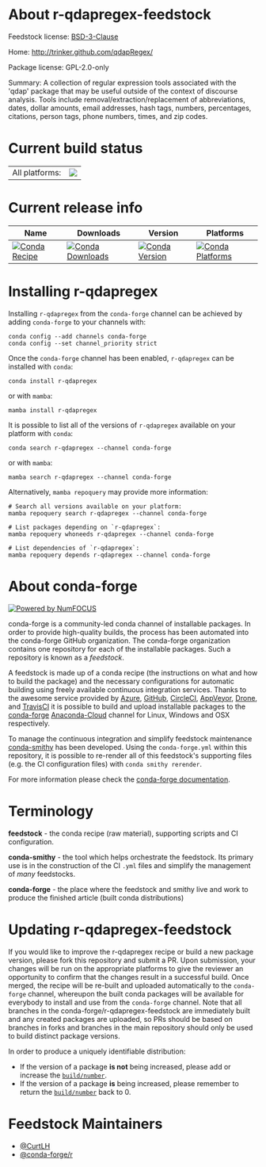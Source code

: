 About r-qdapregex-feedstock
===========================

Feedstock license: [BSD-3-Clause](https://github.com/conda-forge/r-qdapregex-feedstock/blob/main/LICENSE.txt)

Home: http://trinker.github.com/qdapRegex/

Package license: GPL-2.0-only

Summary: A collection of regular expression tools associated with the 'qdap' package that may be useful outside of the context of discourse analysis. Tools include removal/extraction/replacement of abbreviations, dates, dollar amounts, email addresses, hash tags, numbers, percentages, citations, person tags, phone numbers, times, and zip codes.

Current build status
====================


<table><tr><td>All platforms:</td>
    <td>
      <a href="https://dev.azure.com/conda-forge/feedstock-builds/_build/latest?definitionId=1484&branchName=main">
        <img src="https://dev.azure.com/conda-forge/feedstock-builds/_apis/build/status/r-qdapregex-feedstock?branchName=main">
      </a>
    </td>
  </tr>
</table>

Current release info
====================

| Name | Downloads | Version | Platforms |
| --- | --- | --- | --- |
| [![Conda Recipe](https://img.shields.io/badge/recipe-r--qdapregex-green.svg)](https://anaconda.org/conda-forge/r-qdapregex) | [![Conda Downloads](https://img.shields.io/conda/dn/conda-forge/r-qdapregex.svg)](https://anaconda.org/conda-forge/r-qdapregex) | [![Conda Version](https://img.shields.io/conda/vn/conda-forge/r-qdapregex.svg)](https://anaconda.org/conda-forge/r-qdapregex) | [![Conda Platforms](https://img.shields.io/conda/pn/conda-forge/r-qdapregex.svg)](https://anaconda.org/conda-forge/r-qdapregex) |

Installing r-qdapregex
======================

Installing `r-qdapregex` from the `conda-forge` channel can be achieved by adding `conda-forge` to your channels with:

```
conda config --add channels conda-forge
conda config --set channel_priority strict
```

Once the `conda-forge` channel has been enabled, `r-qdapregex` can be installed with `conda`:

```
conda install r-qdapregex
```

or with `mamba`:

```
mamba install r-qdapregex
```

It is possible to list all of the versions of `r-qdapregex` available on your platform with `conda`:

```
conda search r-qdapregex --channel conda-forge
```

or with `mamba`:

```
mamba search r-qdapregex --channel conda-forge
```

Alternatively, `mamba repoquery` may provide more information:

```
# Search all versions available on your platform:
mamba repoquery search r-qdapregex --channel conda-forge

# List packages depending on `r-qdapregex`:
mamba repoquery whoneeds r-qdapregex --channel conda-forge

# List dependencies of `r-qdapregex`:
mamba repoquery depends r-qdapregex --channel conda-forge
```


About conda-forge
=================

[![Powered by
NumFOCUS](https://img.shields.io/badge/powered%20by-NumFOCUS-orange.svg?style=flat&colorA=E1523D&colorB=007D8A)](https://numfocus.org)

conda-forge is a community-led conda channel of installable packages.
In order to provide high-quality builds, the process has been automated into the
conda-forge GitHub organization. The conda-forge organization contains one repository
for each of the installable packages. Such a repository is known as a *feedstock*.

A feedstock is made up of a conda recipe (the instructions on what and how to build
the package) and the necessary configurations for automatic building using freely
available continuous integration services. Thanks to the awesome service provided by
[Azure](https://azure.microsoft.com/en-us/services/devops/), [GitHub](https://github.com/),
[CircleCI](https://circleci.com/), [AppVeyor](https://www.appveyor.com/),
[Drone](https://cloud.drone.io/welcome), and [TravisCI](https://travis-ci.com/)
it is possible to build and upload installable packages to the
[conda-forge](https://anaconda.org/conda-forge) [Anaconda-Cloud](https://anaconda.org/)
channel for Linux, Windows and OSX respectively.

To manage the continuous integration and simplify feedstock maintenance
[conda-smithy](https://github.com/conda-forge/conda-smithy) has been developed.
Using the ``conda-forge.yml`` within this repository, it is possible to re-render all of
this feedstock's supporting files (e.g. the CI configuration files) with ``conda smithy rerender``.

For more information please check the [conda-forge documentation](https://conda-forge.org/docs/).

Terminology
===========

**feedstock** - the conda recipe (raw material), supporting scripts and CI configuration.

**conda-smithy** - the tool which helps orchestrate the feedstock.
                   Its primary use is in the construction of the CI ``.yml`` files
                   and simplify the management of *many* feedstocks.

**conda-forge** - the place where the feedstock and smithy live and work to
                  produce the finished article (built conda distributions)


Updating r-qdapregex-feedstock
==============================

If you would like to improve the r-qdapregex recipe or build a new
package version, please fork this repository and submit a PR. Upon submission,
your changes will be run on the appropriate platforms to give the reviewer an
opportunity to confirm that the changes result in a successful build. Once
merged, the recipe will be re-built and uploaded automatically to the
`conda-forge` channel, whereupon the built conda packages will be available for
everybody to install and use from the `conda-forge` channel.
Note that all branches in the conda-forge/r-qdapregex-feedstock are
immediately built and any created packages are uploaded, so PRs should be based
on branches in forks and branches in the main repository should only be used to
build distinct package versions.

In order to produce a uniquely identifiable distribution:
 * If the version of a package **is not** being increased, please add or increase
   the [``build/number``](https://docs.conda.io/projects/conda-build/en/latest/resources/define-metadata.html#build-number-and-string).
 * If the version of a package **is** being increased, please remember to return
   the [``build/number``](https://docs.conda.io/projects/conda-build/en/latest/resources/define-metadata.html#build-number-and-string)
   back to 0.

Feedstock Maintainers
=====================

* [@CurtLH](https://github.com/CurtLH/)
* [@conda-forge/r](https://github.com/conda-forge/r/)

